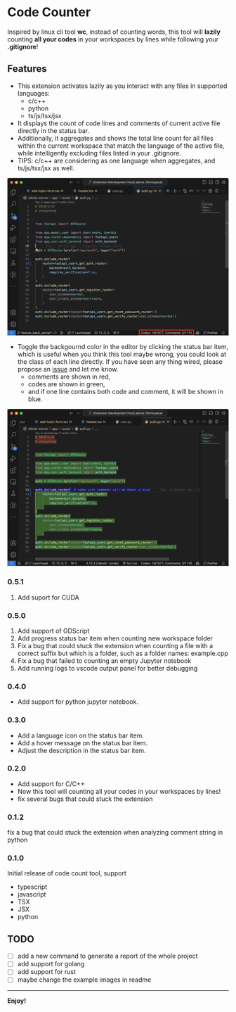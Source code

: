 # Code Counter

Inspired by linux cli tool **wc**, instead of counting words, this tool will **lazily** counting **all your codes** in your workspaces by lines while following your **.gitignore**!

## Features

* This extension activates lazily as you interact with any files in supported languages:
  * c/c++
  * python
  * ts/js/tsx/jsx
* It displays the count of code lines and comments of current active file directly in the status bar.
* Additionally, it aggregates and shows the total line count for all files within the current workspace that match the language of the active file, while intelligently excluding files listed in your .gitignore.
* TIPS: c/c++ are considering as one language when aggregates, and ts/js/tsx/jsx as well.

![example](assets/example1.png)

* Toggle the backgournd color in the editor by clicking the status bar item, which is useful when you think this tool maybe wrong, you could look at the class of each line directly. If you have seen any thing wired, please propose an [issue](https://github.com/im-zhong/code-count/issues) and let me know.
  * comments are shown in red,
  * codes are shown in green,
  * and if one line contains both code and comment, it will be shown in blue.

![example](assets/example2.png)

### 0.5.1

1. Add suport for CUDA

### 0.5.0

1. Add support of GDScript
2. Add progress status bar item when counting new workspace folder
3. Fix a bug that could stuck the extension when counting a file with a correct suffix but which is a folder, such as a folder names: example.cpp
4. Fix a bug that failed to counting an empty Jupyter notebook
5. Add running logs to vscode output panel for better debugging

### 0.4.0

* Add support for python jupyter notebook.

### 0.3.0

* Add a language icon on the status bar item.
* Add a hover message on the status bar item.
* Adjust the description in the status bar item.

### 0.2.0

* Add support for C/C++
* Now this tool will counting all your codes in your workspaces by lines!
* fix several bugs that could stuck the extension

### 0.1.2

fix a bug that could stuck the extension when analyzing comment string in python

### 0.1.0

Initial release of code count tool, support

* typescript
* javascript
* TSX
* JSX
* python

## TODO

* [ ] add a new command to generate a report of the whole project
* [ ] add support for golang
* [ ] add support for rust
* [ ] maybe change the example images in readme

---

**Enjoy!**
